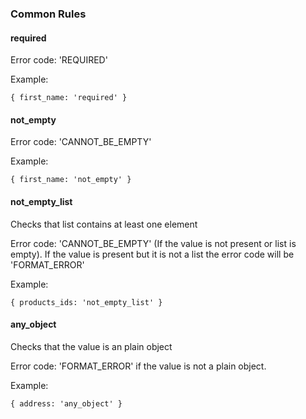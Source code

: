 ### Common Rules

#### required

Error code: 'REQUIRED'

Example:

```text
{ first_name: 'required' }
```

#### not\_empty

Error code: 'CANNOT\_BE\_EMPTY'

Example:

```text
{ first_name: 'not_empty' }
```

#### not\_empty\_list

Checks that list contains at least one element

Error code: 'CANNOT\_BE\_EMPTY' \(If the value is not present or list is empty\). If the value is present but it is not a list the error code will be 'FORMAT\_ERROR'

Example:

```text
{ products_ids: 'not_empty_list' }
```

#### any\_object

Checks that the value is an plain object

Error code: 'FORMAT\_ERROR' if the value is not a plain object.

Example:

```text
{ address: 'any_object' }
```



